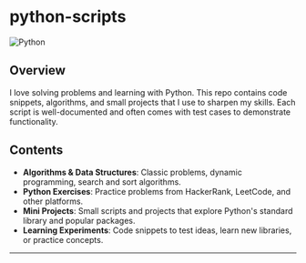 # python-scripts

![Python](https://img.shields.io/badge/-Python-3776AB?style=for-the-badge&logo=python&logoColor=white)



## Overview
I love solving problems and learning with Python. This repo contains code snippets, algorithms, and small projects that I use to sharpen my skills. Each script is well-documented and often comes with test cases to demonstrate functionality.

## Contents
- **Algorithms & Data Structures**: Classic problems, dynamic programming, search and sort algorithms.
- **Python Exercises**: Practice problems from HackerRank, LeetCode, and other platforms.
- **Mini Projects**: Small scripts and projects that explore Python's standard library and popular packages.
- **Learning Experiments**: Code snippets to test ideas, learn new libraries, or practice concepts.


---
